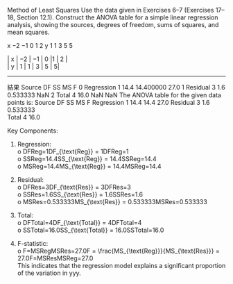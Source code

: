 Method of Least Squares Use the data given in Exercises 6–7 (Exercises 17–18, Section 12.1). Construct the ANOVA table for a simple linear regression analysis, showing
the sources, degrees of freedom, sums of squares, and mean squares.  

x −2 −1 0 1 2
y 1 1 3 5 5

| x | −2 | −1 | 0  |1 | 2 |   
| y | 1  | 1  | 3 | 5 | 5| 

---
結果
       Source  DF    SS         MS     F
0  Regression   1  14.4  14.400000  27.0
1    Residual   3   1.6   0.533333   NaN
2       Total   4  16.0        NaN   NaN
The ANOVA table for the given data points is:
Source	DF	SS	MS	F
Regression	1	14.4	14.4	27.0
Residual	3	1.6	0.533333	
Total	4	16.0		

Key Components:   
1.	Regression:  
o	DFReg=1DF_{\text{Reg}} = 1DFReg=1  
o	SSReg=14.4SS_{\text{Reg}} = 14.4SSReg=14.4  
o	MSReg=14.4MS_{\text{Reg}} = 14.4MSReg=14.4   

3.	Residual:  
o	DFRes=3DF_{\text{Res}} = 3DFRes=3  
o	SSRes=1.6SS_{\text{Res}} = 1.6SSRes=1.6  
o	MSRes=0.533333MS_{\text{Res}} = 0.533333MSRes=0.533333  

5.	Total:  
o	DFTotal=4DF_{\text{Total}} = 4DFTotal=4  
o	SSTotal=16.0SS_{\text{Total}} = 16.0SSTotal=16.0  

7.	F-statistic:  
o	F=MSRegMSRes=27.0F = \frac{MS_{\text{Reg}}}{MS_{\text{Res}}} = 27.0F=MSResMSReg=27.0  
This indicates that the regression model explains a significant proportion of the variation in yyy.   

